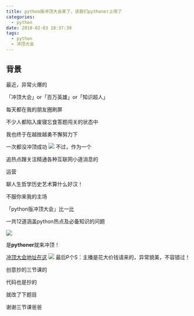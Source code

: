 ```yaml
---
title: python版冲顶大会来了，该我们pythoner上场了
categories:
  - python
date: 2018-02-03 18:37:39
tags:
  - python
  - 冲顶大会
---
```

## 背景
最近，异常火爆的

「冲顶大会」or「百万英雄」or「知识超人」

每天都在我的朋友圈刷屏

不少人都陷入废寝忘食答题闯关的状态中

我也终于在越挫越勇不懈努力下

一次都没冲顶成功
![](http://ww1.sinaimg.cn/large/cfc08357gy1fo3fzh1tvrj201s01sq2w.jpg)
不过，作为一个

追热点蹭关注精通各种互联网小道消息的

运营

聊人生哲学历史艺术算什么好汉！



不服你来我的主场

「python版冲顶大会」比一比

一共12道涵盖python热点及必备知识的问题 

![](https://pic4.zhimg.com/v2-c14dbe46c110c10fe1313609bf209128_b.gif)

是**pythoner**就来冲顶！

[冲顶大会地址在这](http://togetthere.cn/chongdingdahui.html)
![](http://ww1.sinaimg.cn/large/cfc08357gy1fo3g17mlxxj201s01sq2x.jpg)
最后P个S：主播是花大价钱请来的，异常貌美，不容错过！

创意抄的三节课的

代码也是抄的

就改了下题目

谢谢三节课爸爸
